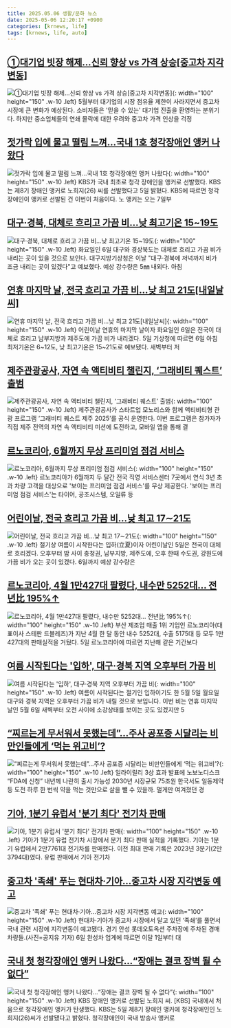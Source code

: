```yaml
---
title: 2025.05.06 생활/문화 뉴스
date: 2025-05-06 12:20:17 +0900
categories: [krnews, life]
tags: [krnews, life, auto]
---
```

## [①대기업 빗장 해제…신뢰 향상 vs 가격 상승[중고차 지각변동]](https://n.news.naver.com/mnews/article/421/0008231191)

![①대기업 빗장 해제…신뢰 향상 vs 가격 상승[중고차 지각변동]](https://mimgnews.pstatic.net/image/origin/421/2025/05/05/8231191.jpg?type=nf220_150){: width="100" height="150" .w-10 .left}
5월부터 대기업의 시장 점유율 제한이 사라지면서 중고차 시장에 큰 변화가 예상된다. 소비자들은 '믿을 수 있는' 대기업 진출을 환영하는 분위기다. 하지만 중소업체들의 연쇄 몰락에 대한 우려와 중고차 가격 인상을 걱정

## [젓가락 입에 물고 떨림 느껴…국내 1호 청각장애인 앵커 나왔다](https://n.news.naver.com/mnews/article/015/0005127686)

![젓가락 입에 물고 떨림 느껴…국내 1호 청각장애인 앵커 나왔다](https://mimgnews.pstatic.net/image/origin/015/2025/05/05/5127686.jpg?type=nf220_150){: width="100" height="150" .w-10 .left}
KBS가 국내 최초로 청각 장애인을 앵커로 선발했다. KBS는 제8기 장애인 앵커로 노희지(26) 씨를 선발했다고 5일 밝혔다. KBS에 따르면 청각장애인이 앵커로 선발된 건 이번이 처음이다. 노 앵커는 오는 7일부

## [대구·경북, 대체로 흐리고 가끔 비…낮 최고기온 15~19도](https://n.news.naver.com/mnews/article/003/0013224111)

![대구·경북, 대체로 흐리고 가끔 비…낮 최고기온 15~19도](https://mimgnews.pstatic.net/image/origin/003/2025/05/06/13224111.jpg?type=nf220_150){: width="100" height="150" .w-10 .left}
화요일인 6일 대구와 경상북도는 대체로 흐리고 가끔 비가 내리는 곳이 있을 것으로 보인다. 대구지방기상청은 이날 "대구·경북에 저녁까지 비가 조금 내리는 곳이 있겠다"고 예보했다. 예상 강수량은 5㎜ 내외다. 아침

## [연휴 마지막 날, 전국 흐리고 가끔 비…낮 최고 21도[내일날씨]](https://n.news.naver.com/mnews/article/031/0000929752)

![연휴 마지막 날, 전국 흐리고 가끔 비…낮 최고 21도[내일날씨]](https://mimgnews.pstatic.net/image/origin/031/2025/05/05/929752.jpg?type=nf220_150){: width="100" height="150" .w-10 .left}
어린이날 연휴의 마지막 날이자 화요일인 6일은 전국이 대체로 흐리고 남부지방과 제주도에 가끔 비가 내리겠다. 5일 기상청에 따르면 6일 아침 최저기온은 6~12도, 낮 최고기온은 15~21도로 예보됐다. 새벽부터 저

## [제주관광공사, 자연 속 액티비티 챌린지, ‘그래비티 퀘스트’ 출범](https://n.news.naver.com/mnews/article/018/0006006194)

![제주관광공사, 자연 속 액티비티 챌린지, ‘그래비티 퀘스트’ 출범](https://mimgnews.pstatic.net/image/origin/018/2025/05/06/6006194.jpg?type=nf220_150){: width="100" height="150" .w-10 .left}
제주관광공사가 스타트업 모노리스와 함께 액티비티형 관광 프로그램 ‘그래비티 퀘스트 제주 2025’를 공식 운영한다. 이번 프로그램은 참가자가 직접 제주 전역의 자연 속 액티비티 미션에 도전하고, 모바일 앱을 통해 결

## [르노코리아, 6월까지 무상 프리미엄 점검 서비스](https://n.news.naver.com/mnews/article/030/0003309614)

![르노코리아, 6월까지 무상 프리미엄 점검 서비스](https://mimgnews.pstatic.net/image/origin/030/2025/05/06/3309614.jpg?type=nf220_150){: width="100" height="150" .w-10 .left}
르노코리아가 6월까지 두 달간 전국 직영 서비스센터 7곳에서 연식 3년 초과 차량 고객을 대상으로 '보이는 프리미엄 점검 서비스'를 무상 제공한다. '보이는 프리미엄 점검 서비스'는 타이어, 공조시스템, 오일류 등

## [어린이날, 전국 흐리고 가끔 비…낮 최고 17∼21도](https://n.news.naver.com/mnews/article/001/0015369387)

![어린이날, 전국 흐리고 가끔 비…낮 최고 17∼21도](https://mimgnews.pstatic.net/image/origin/001/2025/05/05/15369387.jpg?type=nf220_150){: width="100" height="150" .w-10 .left}
절기상 여름이 시작한다는 입하(立夏)이자 어린이날인 5일은 전국이 대체로 흐리겠다. 오후부터 밤 사이 충청권, 남부지방, 제주도에, 오후 한때 수도권, 강원도에 가끔 비가 오는 곳이 있겠다. 6일까지 예상 강수량은

## [르노코리아, 4월 1만427대 팔렸다, 내수만 5252대… 전년比 195%↑](https://n.news.naver.com/mnews/article/014/0005345309)

![르노코리아, 4월 1만427대 팔렸다, 내수만 5252대… 전년比 195%↑](https://mimgnews.pstatic.net/image/origin/014/2025/05/05/5345309.jpg?type=nf220_150){: width="100" height="150" .w-10 .left}
부산 제조업 매출 1위 기업인 르노코리아(대표이사 스테판 드블레즈)가 지난 4월 한 달 동안 내수 5252대, 수출 5175대 등 모두 1만427대의 판매실적을 거뒀다. 5일 르노코리아에 따르면 지난해 같은 기간보다

## [여름 시작된다는 '입하', 대구·경북 지역 오후부터 가끔 비](https://n.news.naver.com/mnews/article/657/0000038053)

![여름 시작된다는 '입하', 대구·경북 지역 오후부터 가끔 비](https://mimgnews.pstatic.net/image/origin/657/2025/05/05/38053.jpg?type=nf220_150){: width="100" height="150" .w-10 .left}
여름이 시작된다는 절기인 입하이기도 한 5월 5일 월요일 대구와 경북 지역은 오후부터 가끔 비가 내릴 것으로 보입니다. 이번 비는 연휴 마지막 날인 5월 6일 새벽부터 오전 사이에 소강상태를 보이는 곳도 있겠지만 5

## [“찌르는게 무서워서 못했는데”...주사 공포증 시달리는 비만인들에게 ‘먹는 위고비’?](https://n.news.naver.com/mnews/article/009/0005487096)

![“찌르는게 무서워서 못했는데”...주사 공포증 시달리는 비만인들에게 ‘먹는 위고비’?](https://mimgnews.pstatic.net/image/origin/009/2025/05/05/5487096.jpg?type=nf220_150){: width="100" height="150" .w-10 .left}
일라이릴리 3상 효과 발표에 노보노디스크 “FDA에 신청” 내년께 나란히 출시 가능성 2030년 시장규모 75조원 한국서도 일동제약 등 도전 하루 한 번씩 약을 먹는 것만으로 살을 뺄 수 있을까. 멀게만 여겨졌던 경

## [기아, 1분기 유럽서 '분기 최다' 전기차 판매](https://n.news.naver.com/mnews/article/030/0003309603)

![기아, 1분기 유럽서 '분기 최다' 전기차 판매](https://mimgnews.pstatic.net/image/origin/030/2025/05/06/3309603.jpg?type=nf220_150){: width="100" height="150" .w-10 .left}
기아가 1분기 유럽 전기차 시장에서 분기 최다 판매 실적을 기록했다. 기아는 1분기 유럽에서 2만7761대 전기차를 판매했다. 이전 최대 판매 기록은 2023년 3분기(2만3794대)였다. 유럽 판매에서 기아 전기차

## [중고차 '족쇄' 푸는 현대차·기아…중고차 시장 지각변동 예고](https://n.news.naver.com/mnews/article/018/0006006241)

![중고차 '족쇄' 푸는 현대차·기아…중고차 시장 지각변동 예고](https://mimgnews.pstatic.net/image/origin/018/2025/05/06/6006241.jpg?type=nf220_150){: width="100" height="150" .w-10 .left}
현대차·기아가 중고차 시장에서 달고 있던 ‘족쇄’를 풀면서 국내 관련 시장에 지각변동이 예고됐다. 경기 안성 롯데오토옥션 주차장에 주차된 경매 차량들.(사진=공지유 기자) 6일 완성차 업계에 따르면 이달 1일부터 대

## [국내 첫 청각장애인 앵커 나왔다…“장애는 결코 장벽 될 수 없다”](https://n.news.naver.com/mnews/article/016/0002466988)

![국내 첫 청각장애인 앵커 나왔다…“장애는 결코 장벽 될 수 없다”](https://mimgnews.pstatic.net/image/origin/016/2025/05/05/2466988.jpg?type=nf220_150){: width="100" height="150" .w-10 .left}
KBS 장애인 앵커로 선발된 노희지 씨. [KBS] 국내에서 처음으로 청각장애인 앵커가 탄생했다. KBS는 5일 제8기 장애인 앵커에 청각장애인인 노희지(26)씨가 선발됐다고 밝혔다. 청각장애인이 국내 방송사 앵커로

